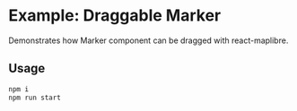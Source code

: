 # Example: Draggable Marker

Demonstrates how Marker component can be dragged with react-maplibre.

## Usage

```bash
npm i
npm run start
```
